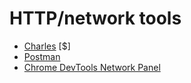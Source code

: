 # HTTP/network tools

* [Charles](http://www.charlesproxy.com/) [$]
* [Postman](https://www.getpostman.com/)
* [Chrome DevTools Network Panel](https://www.getpostman.com/)




































 






